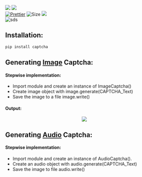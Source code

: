 ![](http://ForTheBadge.com/images/badges/made-with-python.svg)
![](https://forthebadge.com/images/badges/built-by-developers.svg)</br>
[![Prettier](https://img.shields.io/badge/Code%20Style-Prettier-red.svg)](https://github.com/prettier/prettier)
![Size](https://img.shields.io/github/repo-size/Iamtripathisatyam/Generate_Captcha?color=red&label=Repo%20Size%20)
![](https://img.shields.io/tokei/lines/github/Iamtripathisatyam/Generate_Captcha?color=red&label=Lines%20of%20Code)</br>
![sds](https://profile-counter.glitch.me/{Generate_Captcha}/count.svg)

## Installation: 
```python
pip install captcha
```
## Generating [**Image**](https://github.com/Iamtripathisatyam/Generate_Captcha/blob/main/image_captcha.py) Captcha: 
#### Stepwise implementation:
- Import module and create an instance of ImageCaptcha()
- Create image object with image.generate(CAPTCHA_Text)
- Save the image to a file image.write()

#### Output:
<p align="center"><img src="https://user-images.githubusercontent.com/69134468/127764990-c86c17d8-b5be-4bd1-853a-a1b3098f19bb.png"></p>


## Generating [**Audio**](https://github.com/Iamtripathisatyam/Generate_Captcha/blob/main/audio_captcha.py) Captcha:
#### Stepwise implementation:
- Import module and create an instance of AudioCaptcha().
- Create an audio object with audio.generate(CAPTCHA_Text)
- Save the image to file audio.write()

